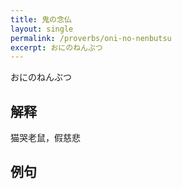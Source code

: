 ```yaml
---
title: 鬼の念仏
layout: single
permalink: /proverbs/oni-no-nenbutsu
excerpt: おにのねんぶつ
---
```


おにのねんぶつ

## 解释

猫哭老鼠，假慈悲

## 例句

